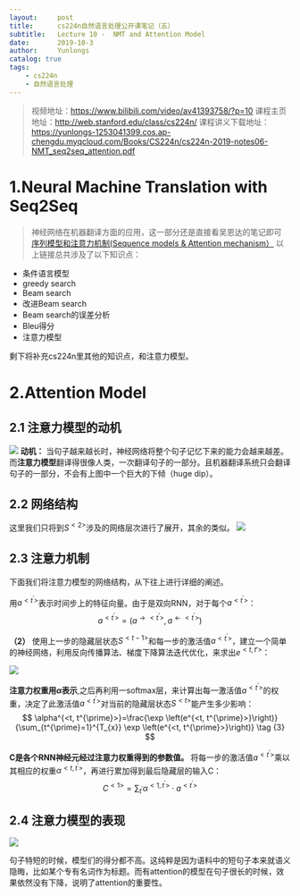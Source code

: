 ```yaml
---
layout:     post
title:      cs224n自然语言处理公开课笔记（五）
subtitle:   Lecture 10 -  NMT and Attention Model
date:       2019-10-3
author:     Yunlongs
catalog: true
tags:
    - cs224n
    - 自然语言处理
---
```


>视频地址：https://www.bilibili.com/video/av41393758/?p=10
课程主页地址：http://web.stanford.edu/class/cs224n/
课程讲义下载地址：https://yunlongs-1253041399.cos.ap-chengdu.myqcloud.com/Books/CS224n/cs224n-2019-notes06-NMT_seq2seq_attention.pdf

# 1.Neural  Machine Translation with Seq2Seq
>神经网络在机器翻译方面的应用，这一部分还是直接看吴恩达的笔记即可 [序列模型和注意力机制(Sequence models & Attention mechanism）](https://baozoulin.gitbook.io/neural-networks-and-deep-learning/di-wu-men-ke-xu-lie-mo-xing-sequence-models/di-wu-men-kexulie-mo-578b28-sequence-models/di-san-zhou-xu-lie-mo-xing-he-zhu-yi-li-ji-zhi-ff08-sequence-models-and-attention-mechanism)
以上链接总共涉及了以下知识点：
- 条件语言模型
- greedy search
- Beam search
- 改进Beam search
- Beam search的误差分析
- Bleu得分
- 注意力模型

剩下将补充cs224n里其他的知识点，和注意力模型。

# 2.Attention Model
## 2.1 注意力模型的动机

![](https://yunlongs-1253041399.cos.ap-chengdu.myqcloud.com/image/Stanford/34.png)
**动机：**  当句子越来越长时，神经网络将整个句子记忆下来的能力会越来越差。而**注意力模型**翻译得很像人类，一次翻译句子的一部分。且机器翻译系统只会翻译句子的一部分，不会有上图中一个巨大的下倾（huge dip）。

## 2.2 网络结构
这里我们只将到$S^{<2>}$涉及的网络层次进行了展开，其余的类似。
![](https://yunlongs-1253041399.cos.ap-chengdu.myqcloud.com/image/Stanford/35.png)

## 2.3 注意力机制
下面我们将注意力模型的网络结构，从下往上进行详细的阐述。

用$a^{<t^{\prime}>}$表示时间步上的特征向量。由于是双向RNN，对于每个$a^{<t^{\prime}>}$：
$$
a^{<t^{\prime}>}=\left(a^{\rightarrow<t^{\prime}>}, a^{\leftarrow<t^{\prime}>}\right) \tag{1}
$$

**（2）** 使用上一步的隐藏层状态$S^{<t-1>}$和每一步的激活值$a^{<t^{\prime}>}$，建立一个简单的神经网络，利用反向传播算法、梯度下降算法迭代优化，来求出$e^{<{t, t'}>}$：

![](https://yunlongs-1253041399.cos.ap-chengdu.myqcloud.com/image/Stanford/36.png)

**注意力权重用$\alpha$表示**,之后再利用一softmax层，来计算出每一激活值$a^{<t^{\prime}>}$的权重，决定了此激活值$a^{<t^{\prime}>}$对当前的隐藏层状态$S^{<t>}$能产生多少影响：
$$
\alpha^{<t, t^{\prime}>}=\frac{\exp \left(e^{<t, t^{\prime}>}\right)}{\sum_{t^{\prime}=1}^{T_{x}} \exp \left(e^{<t, t^{\prime}>}\right)} \tag {3}
$$

**C是各个RNN神经元经过注意力权重得到的参数值。**  将每一步的激活值$a^{<t^{\prime}>}$乘以其相应的权重$\alpha^{<t, t^{\prime}>}$，再进行累加得到最后隐藏层的输入C：
$$
C^{<1>}=\sum_{t^{\prime}} \alpha^{<1, t^{\prime}>} \cdot a^{<t^{\prime}>}\tag{4}
$$

## 2.4 注意力模型的表现
![](https://yunlongs-1253041399.cos.ap-chengdu.myqcloud.com/image/Stanford/37.png)

句子特短的时候，模型们的得分都不高。这纯粹是因为语料中的短句子本来就语义隐晦，比如某个专有名词作为标题。而有attention的模型在句子很长的时候，效果依然没有下降，说明了attention的重要性。

